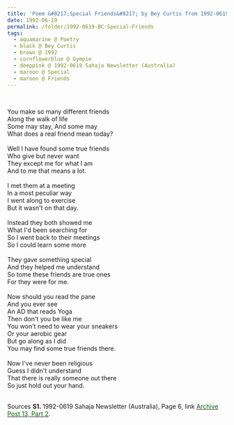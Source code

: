 ```yaml
---
title: 'Poem &#8217;Special Friends&#8217; by Bey Curtis from 1992-0619 Sahaja Newsletter (Australia), Page 6'
date: 1992-06-19
permalink: /folder/1992-0619-BC-Special-Friends
tags:
  - aquamarine @ Poetry
  - black @ Bey Curtis
  - brown @ 1992
  - cornflowerblue @ Gympie
  - deeppink @ 1992-0619 Sahaja Newsletter (Australia)
  - maroon @ Special
  - maroon @ Friends
---
```


<br>

<p>
You make so many different friends<br>
Along the walk of life<br>
Some may stay, And some may<br>
What does a real friend mean today?<br>
<br>
Well I have found some true friends<br>
Who give but never want<br>
They except me for what I am<br>
And to me that means a lot.<br>
<br>
I met them at a meeting<br>
In a most peculiar way<br>
I went along to exercise<br>
But it wasn't on that day.<br>
<br>
Instead they both showed me<br>
What I'd been searching for<br>
So I went back to their meetings<br>
So I could learn some more<br>
<br>
They gave something special<br>
And they helped me understand<br>
So tome these friends are true ones<br>
For they were for me.<br>
<br>
Now should you read the pane<br>
And you ever see<br>
An AD that reads Yoga<br>
Then don't you be like me<br>
You won't need to wear your sneakers<br>
Or your aerobic gear<br>
But go along as I did<br>
You may find some true friends there.<br>
<br>
Now I've never been religious<br>
Guess I didn't understand<br>
That there is really someone out there<br>
So just hold out your hand.<br>
</p>

<br>

<wave-list>
<list-title color="DarkSeaGreen" width="55">Sources</list-title>
  <list-item color="BlanchedAlmond"  width="280"><b>S1. </b> 1992-0619 Sahaja Newsletter (Australia), Page 6, link <a href="https://seven-teams.github.io/archives/2023/0831"><font color="DarkGreen">Archive Post 13, Part 2</font></a>.</list-item>
</wave-list>